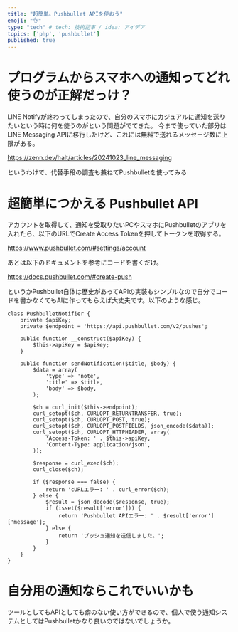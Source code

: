 ```yaml
---
title: "超簡単。Pushbullet APIを使おう"
emoji: "👌"
type: "tech" # tech: 技術記事 / idea: アイデア
topics: ['php', 'pushbullet']
published: true
---
```


# プログラムからスマホへの通知ってどれ使うのが正解だっけ？

LINE Notifyが終わってしまったので、自分のスマホにカジュアルに通知を送りたいという時に何を使うのがという問題がでてきた。
今まで使っていた部分はLINE Messaging APIに移行したけど、これには無料で送れるメッセージ数に上限がある。

https://zenn.dev/halt/articles/20241023_line_messaging

というわけで、代替手段の調査も兼ねてPushbulletを使ってみる

# 超簡単につかえる Pushbullet API

アカウントを取得して、通知を受取りたいPCやスマホにPushbulletのアプリを入れたら、以下のURLでCreate Access Tokenを押してトークンを取得する。

https://www.pushbullet.com/#settings/account

あとは以下のドキュメントを参考にコードを書くだけ。

https://docs.pushbullet.com/#create-push

というかPushbullet自体は歴史があってAPIの実装もシンプルなので自分でコードを書かなくてもAIに作ってもらえば大丈夫です。以下のような感じ。

```php:PushbulletNotifier.php
class PushbulletNotifier {
    private $apiKey;
    private $endpoint = 'https://api.pushbullet.com/v2/pushes';

    public function __construct($apiKey) {
        $this->apiKey = $apiKey;
    }

    public function sendNotification($title, $body) {
        $data = array(
            'type' => 'note',
            'title' => $title,
            'body' => $body,
        );

        $ch = curl_init($this->endpoint);
        curl_setopt($ch, CURLOPT_RETURNTRANSFER, true);
        curl_setopt($ch, CURLOPT_POST, true);
        curl_setopt($ch, CURLOPT_POSTFIELDS, json_encode($data));
        curl_setopt($ch, CURLOPT_HTTPHEADER, array(
            'Access-Token: ' . $this->apiKey,
            'Content-Type: application/json',
        ));

        $response = curl_exec($ch);
        curl_close($ch);

        if ($response === false) {
            return 'cURLエラー: ' . curl_error($ch);
        } else {
            $result = json_decode($response, true);
            if (isset($result['error'])) {
                return 'Pushbullet APIエラー: ' . $result['error']['message'];
            } else {
                return 'プッシュ通知を送信しました。';
            }
        }
    }
}
```

# 自分用の通知ならこれでいいかも
ツールとしてもAPIとしても癖のない使い方ができるので、個人で使う通知システムとしてはPushbulletかなり良いのではないでしょうか。

